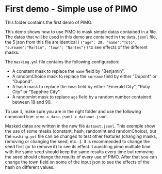 # First demo - Simple use of PIMO

This folder contains the first demo of PIMO.

This demo shows how to use PIMO to mask simple datas contained in a file. The datas that will be used in this demo are contained in the `data.jsonl` file, the 5 json from this file are identical ( `{"age": 28, "name":"Toto", "surname":"Martin", "town": "Nantes"}` ) to see effects of the different masks.

The `masking.yml` file contains the following configuration:

* A constant mask to replace the `name` field by "Benjamin".
* A randomChoice mask to replace the `surname` field by either "Dupont" or "Dupond".
* A hash mask to replace the `town` field by either "Emerald City", "Ruby City" or "Sapphire City".
* A randomInt mask to replace `age` field by a random number contained between 18 and 90.

To use it, make sure you are in the right folder and use the following command line: `pimo < data.jsonl > dataout.jsonl`.

Masked datas are written in the new file `dataout.jsonl`. This exemple show the use of some masks (constant, hash, randomInt and randomChoice), but the `masking.yml` file can be changed to test other features (changing masks, removing or changing the seed, etc...). It is recommended to change the seed first (or to remove it) to see its effect. Launching pimo multiple time with the same seed should keep the same results every time but removing the seed should change the results of every use of PIMO. After that you can change the town field on some of the input json to see the effects of the hash on different values.
